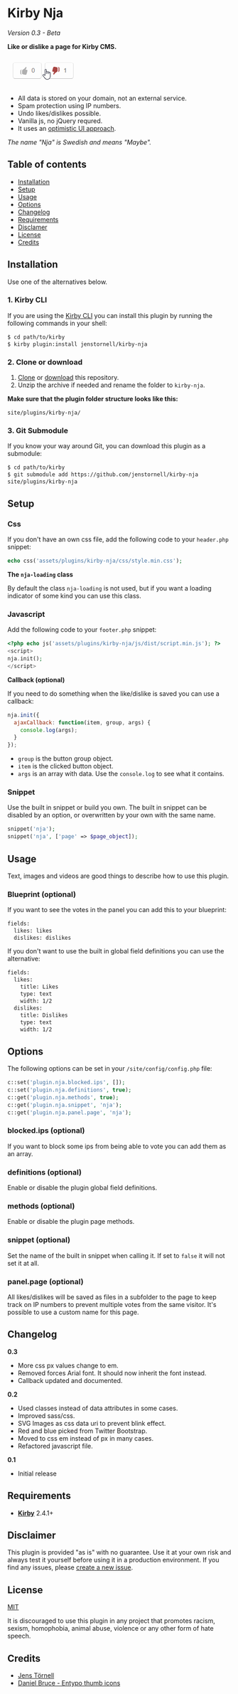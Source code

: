 # Kirby Nja

*Version 0.3 - Beta*

**Like or dislike a page for Kirby CMS.**

![Screenshot](docs/screenshot3.gif)

- All data is stored on your domain, not an external service.
- Spam protection using IP numbers.
- Undo likes/dislikes possible.
- Vanilla js, no jQuery requred.
- It uses an [optimistic UI approach](https://www.smashingmagazine.com/2016/11/true-lies-of-optimistic-user-interfaces/).

*The name "Nja" is Swedish and means "Maybe".*

## Table of contents

- [Installation](#installation)
- [Setup](#setup)
- [Usage](#usage)
- [Options](#options)
- [Changelog](#changelog)
- [Requirements](#requirements)
- [Disclamer](#disclaimer)
- [License](#license)
- [Credits](#credits)

## Installation

Use one of the alternatives below.

### 1. Kirby CLI

If you are using the [Kirby CLI](https://github.com/getkirby/cli) you can install this plugin by running the following commands in your shell:

```
$ cd path/to/kirby
$ kirby plugin:install jenstornell/kirby-nja
```

### 2. Clone or download

1. [Clone](https://github.com/jenstornell/kirby-nja.git) or [download](https://github.com/jenstornell/kirby-nja/archive/master.zip)  this repository.
2. Unzip the archive if needed and rename the folder to `kirby-nja`.

**Make sure that the plugin folder structure looks like this:**

```
site/plugins/kirby-nja/
```

### 3. Git Submodule

If you know your way around Git, you can download this plugin as a submodule:

```
$ cd path/to/kirby
$ git submodule add https://github.com/jenstornell/kirby-nja site/plugins/kirby-nja
```

## Setup

### Css

If you don't have an own css file, add the following code to your `header.php` snippet:

```php
echo css('assets/plugins/kirby-nja/css/style.min.css');
```

**The `nja-loading` class**

By default the class `nja-loading` is not used, but if you want a loading indicator of some kind you can use this class.

### Javascript

Add the following code to your `footer.php` snippet:

```php
<?php echo js('assets/plugins/kirby-nja/js/dist/script.min.js'); ?>
<script>
nja.init();
</script>
```

**Callback (optional)**

If you need to do something when the like/dislike is saved you can use a callback:

```js
nja.init({
  ajaxCallback: function(item, group, args) {
    console.log(args);
  }
});
```

- `group` is the button group object.
- `item` is the clicked button object.
- `args` is an array with data. Use the `console.log` to see what it contains.

### Snippet

Use the built in snippet or build you own. The built in snippet can be disabled by an option, or overwritten by your own with the same name.

```php
snippet('nja');
snippet('nja', ['page' => $page_object]);
```

## Usage

Text, images and videos are good things to describe how to use this plugin.

### Blueprint (optional)

If you want to see the votes in the panel you can add this to your blueprint:

```text
fields:
  likes: likes
  dislikes: dislikes
```

If you don't want to use the built in global field definitions you can use the alternative:

```
fields:
  likes:
    title: Likes
    type: text
    width: 1/2
  dislikes:
    title: Dislikes
    type: text
    width: 1/2
```

## Options

The following options can be set in your `/site/config/config.php` file:

```php
c::set('plugin.nja.blocked.ips', []);
c::set('plugin.nja.definitions', true);
c::get('plugin.nja.methods', true);
c::get('plugin.nja.snippet', 'nja');
c::get('plugin.nja.panel.page', 'nja');
```

### blocked.ips (optional)

If you want to block some ips from being able to vote you can add them as an array.

### definitions (optional)

Enable or disable the plugin global field definitions.

### methods (optional)

Enable or disable the plugin page methods.

### snippet (optional)

Set the name of the built in snippet when calling it. If set to `false` it will not set it at all.

### panel.page (optional)

All likes/dislikes will be saved as files in a subfolder to the page to keep track on IP numbers to prevent multiple votes from the same visitor. It's possible to use a custom name for this page.

## Changelog

**0.3**

- More css px values change to em.
- Removed forces Arial font. It should now inherit the font instead.
- Callback updated and documented.

**0.2**

- Used classes instead of data attributes in some cases.
- Improved sass/css.
- SVG Images as css data uri to prevent blink effect.
- Red and blue picked from Twitter Bootstrap.
- Moved to css em instead of px in many cases.
- Refactored javascript file.

**0.1**

- Initial release 

## Requirements

- [**Kirby**](https://getkirby.com/) 2.4.1+

## Disclaimer

This plugin is provided "as is" with no guarantee. Use it at your own risk and always test it yourself before using it in a production environment. If you find any issues, please [create a new issue](https://github.com/jenstornell/kirby-nja/issues/new).

## License

[MIT](https://opensource.org/licenses/MIT)

It is discouraged to use this plugin in any project that promotes racism, sexism, homophobia, animal abuse, violence or any other form of hate speech.

## Credits

- [Jens Törnell](https://github.com/jenstornell)
- [Daniel Bruce - Entypo thumb icons](http://www.entypo.com)